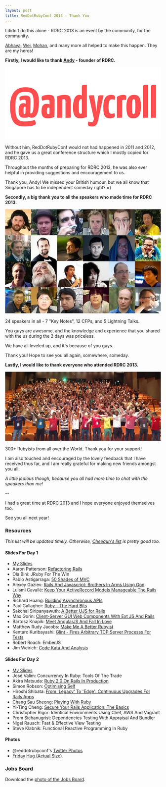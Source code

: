 ```yaml
---
layout: post
title: RedDotRubyConf 2013 - Thank You
---
```


I didn't do this alone - RDRC 2013 is an event by the community, for the community.

[Abhaya](https://twitter.com/abhayashenoy), [Wei](https://twitter.com/luweidewei), [Mohan](https://twitter.com/mohangk), and many more all helped to make this happen. They are my heros!

**Firstly, I would like to thank [Andy](http://twitter.com/andycroll) - founder of RDRC.**

![Andy Croll](/assets/images/rdrc-andycroll.png)

Without him, RedDotRubyConf would not had happened in 2011 and 2012, and he gave us a great conference structure which I mostly copied for RDRC 2013.

Throughout the months of preparing for RDRC 2013, he was also ever helpful in providing suggestions and encouragement to us.

Thank you, Andy! We missed your British humour, but we all know that Singapore has to be independent someday right? =)

**Secondly, a big thank you to all the speakers who made time for RDRC 2013.**

![Speakers](/assets/images/rdrc-speakers.jpg)

24 speakers in all - 7 "Key Notes", 12 CFPs, and 5 Lightning Talks.

You guys are awesome, and the knowledge and experience that you shared with the us during the 2 days was priceless.

We have all leveled up, and it's because of you guys.

Thank you! Hope to see you all again, somewhere, someday.

**Lastly, I would like to thank everyone who attended RDRC 2013.**

![Attendees](/assets/images/rdrc-attendees.jpg)

300+ Rubyists from all over the World. Thank you for your support!

I am also touched and encouraged by the lovely feedback that I have received thus far, and I am really grateful for making new friends amongst you all.

_A little jealous though, because you all had more time to chat with the speakers than me!_

--

I had a great time at RDRC 2013 and I hope everyone enjoyed themselves too.

See you all next year!




### Resources

_This list will be updated timely. Otherwise, [Cheeaun's list](https://gist.github.com/cheeaun/5729325) is pretty good too._


#### Slides For Day 1

- [My Slides](https://speakerdeck.com/winston/reddotrubyconf-2013-day-1)
- Aaron Patterson: [Refactoring Rails](https://speakerdeck.com/tenderlove/reddotrubyconf)
- Ola Bini: JRuby For The Win
- Pablo Astigarraga: [50 Shades of MVC](https://speakerdeck.com/pote/50-shades-of-mvc)
- Alexey Gaziev: [Rails And Javascript: Brothers In Arms Using Gon](http://www.slideshare.net/gazay/gon-rdrc)
- Luismi Cavallé: [Keep Your ActiveRecord Models Manageable The Rails Way](https://speakerdeck.com/cavalle/keep-your-activerecord-models-manageable-the-rails-way)
- Richard Huang: [Building Asynchronous APIs](http://huangzhimin.com/2013/06/07/my-presentation-at-reddotrubyconf-2013/)
- Paul Gallagher: [Ruby - The Hard Bits](http://www.slideshare.net/tardate/ruby-the-hard-bits)
- Sakchai Siripanyawuth: [A Better UJS for Rails](http://www.slideshare.net/artellectual/better-ujsforrails)
- Max Gorin: [Client-Server GUI Web Components With Ext JS And Rails](https://speakerdeck.com/nomadcoder/client-server-gui-web-components-with-ext-js-and-rails)
- Bartosz Knapik: [Meet AngularJS And Fall In Love](https://speakerdeck.com/bartes/meet-angularjs-and-fall-in-love)
- Matthew Rudy Jacobs: [Make Me A Better Rubyist](https://speakerdeck.com/matthewrudy/make-me-a-better-rubyist)
- Kentaro Kuribayashi: [Glint - Fires Arbitrary TCP Server Processs For Tests](https://speakerdeck.com/kentaro/glint)
- Robert Roach: EmberJS
- Jim Weirich: [Code Kata And Analysis](https://github.com/jimweirich/presentation_kata_and_analysis/blob/master/pdf/KataAndAnalysis.key.pdf)

#### Slides For Day 2

- [My Slides](https://speakerdeck.com/winston/reddotrubyconf-2013-day-2)
- José Valim: Concurrency In Ruby: Tools Of The Trade
- Akira Matsuda: [Ruby 2.0 On Rails In Production](https://speakerdeck.com/a_matsuda/ruby-2-dot-0-on-rails-in-production)
- Simon Robson: [Optimising Self](https://speakerdeck.com/shr/optimising-self-at-reddotrubyconf-2013)
- Hiroshi Shibata: [From 'Legacy' To 'Edge': Continuous Upgrades For Rails Apps](https://speakerdeck.com/hsbt/from-legacy-to-edge)
- Chang Sau Sheong: [Playing With Ruby](https://speakerdeck.com/sausheong/playing-with-ruby)
- Yi-Ting Cheng: [Secure Your Rails Application: The Basics](http://xdite.github.io/security-basic/)
- Christopher Rigor: Identical Environments Using Chef, AWS And Vagrant
- Prem Sichanugrist: Dependencies Testing With Appraisal And Bundler
- Nigel Rausch: Fast & Effective View Testing
- Steve Klabnik: Functional Reactive Programming In Ruby

#### Photos

- @reddotrubyconf's [Twitter Photos](https://twitter.com/reddotrubyconf/media/grid)
- [Friday Hug (Actual Size)](/assets/images/rdrc-fiday-hug.png)

### Jobs Board

Download the [photo of the Jobs Board](/assets/images/rdrc-jobs-board.jpg).
